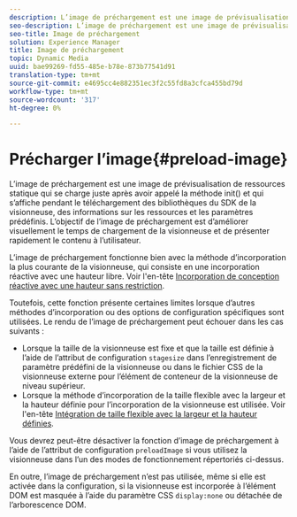 ```yaml
---
description: L’image de préchargement est une image de prévisualisation de ressources statique qui se charge juste après avoir appelé la méthode init() et qui s’affiche pendant le téléchargement des bibliothèques du SDK de la visionneuse, des informations sur les ressources et les paramètres prédéfinis. L’objectif de l’image de préchargement est d’améliorer visuellement le temps de chargement de la visionneuse et de présenter rapidement le contenu à l’utilisateur.
seo-description: L’image de préchargement est une image de prévisualisation de ressources statique qui se charge juste après avoir appelé la méthode init() et qui s’affiche pendant le téléchargement des bibliothèques du SDK de la visionneuse, des informations sur les ressources et les paramètres prédéfinis. L’objectif de l’image de préchargement est d’améliorer visuellement le temps de chargement de la visionneuse et de présenter rapidement le contenu à l’utilisateur.
seo-title: Image de préchargement
solution: Experience Manager
title: Image de préchargement
topic: Dynamic Media
uuid: bae99269-fd55-485e-b78e-873b77541d91
translation-type: tm+mt
source-git-commit: e4695cc4e882351ec3f2c55fd8a3cfca455bd79d
workflow-type: tm+mt
source-wordcount: '317'
ht-degree: 0%

---
```



# Précharger l’image{#preload-image}

L’image de préchargement est une image de prévisualisation de ressources statique qui se charge juste après avoir appelé la méthode init() et qui s’affiche pendant le téléchargement des bibliothèques du SDK de la visionneuse, des informations sur les ressources et les paramètres prédéfinis. L’objectif de l’image de préchargement est d’améliorer visuellement le temps de chargement de la visionneuse et de présenter rapidement le contenu à l’utilisateur.

L’image de préchargement fonctionne bien avec la méthode d’incorporation la plus courante de la visionneuse, qui consiste en une incorporation réactive avec une hauteur libre. Voir l&#39;en-tête [Incorporation de conception réactive avec une hauteur sans restriction](../../c-html5-aem-asset-viewers/c-html5-aem-carousel/c-html5-aem-carousel.md#concept-b44f1df3c1c64d4e8b5565e7736bf95e).

Toutefois, cette fonction présente certaines limites lorsque d’autres méthodes d’incorporation ou des options de configuration spécifiques sont utilisées. Le rendu de l’image de préchargement peut échouer dans les cas suivants :

* Lorsque la taille de la visionneuse est fixe et que la taille est définie à l’aide de l’attribut de configuration `stagesize` dans l’enregistrement de paramètre prédéfini de la visionneuse ou dans le fichier CSS de la visionneuse externe pour l’élément de conteneur de la visionneuse de niveau supérieur.
* Lorsque la méthode d’incorporation de la taille flexible avec la largeur et la hauteur définie pour l’incorporation de la visionneuse est utilisée. Voir l&#39;en-tête [Intégration de taille flexible avec la largeur et la hauteur définies](../../c-html5-aem-asset-viewers/c-html5-aem-interactive-images/c-html5-aem-interactive-images.md#section-6bb5d3c502544ad18a58eafe12a13435).

Vous devrez peut-être désactiver la fonction d’image de préchargement à l’aide de l’attribut de configuration `preloadImage` si vous utilisez la visionneuse dans l’un des modes de fonctionnement répertoriés ci-dessus.

En outre, l’image de préchargement n’est pas utilisée, même si elle est activée dans la configuration, si la visionneuse est incorporée à l’élément DOM est masquée à l’aide du paramètre CSS `display:none` ou détachée de l’arborescence DOM.

